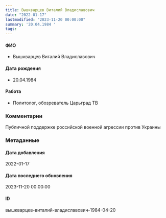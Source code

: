 ```yaml
---
title: Вышкварцев Виталий Владиславович
date: "2022-01-17"
lastmodified: "2023-11-20 00:00:00"
summary: '20.04.1984 '
tags: 
---
```

<!--# pp1-->
<!--## Фигурант-->
<!--### Личные данные-->
#### ФИО
- Вышкварцев Виталий Владиславович
#### Дата рождения
- 20.04.1984
#### Работа
- Политолог, обозреватель Царьград ТВ
### Комментарии
Публичной поддержке российской военной агрессии против Украины
### Метаданные
#### Дата добавления
2022-01-17
#### Дата последнего обновления
2023-11-20 00:00:00
#### ID
вышкварцев-виталий-владиславович-1984-04-20
<!--## END;-->
